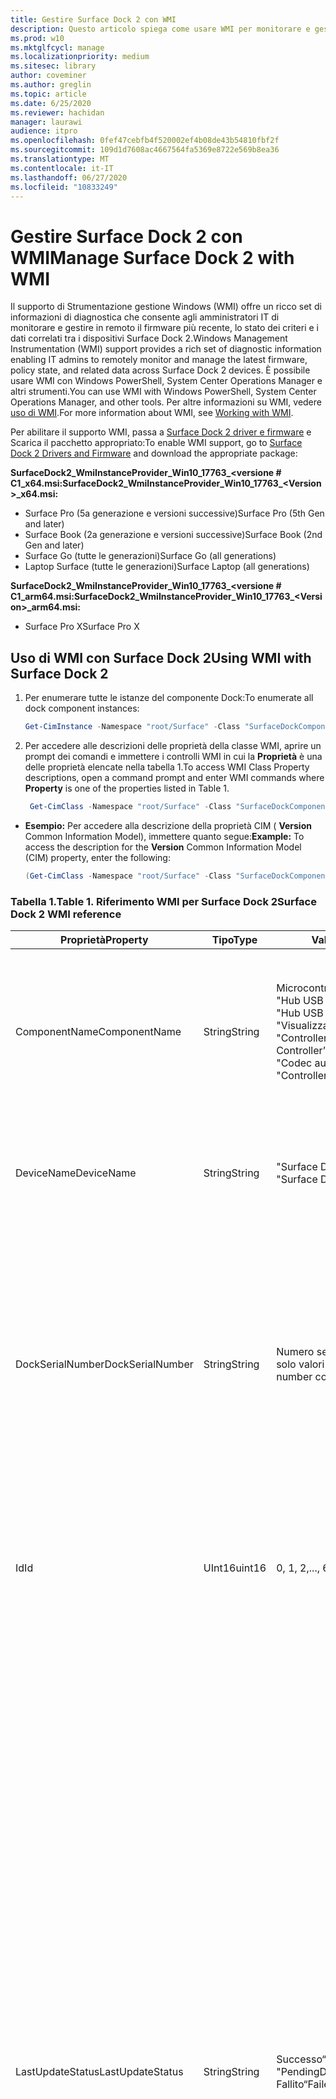 ```yaml
---
title: Gestire Surface Dock 2 con WMI
description: Questo articolo spiega come usare WMI per monitorare e gestire in remoto il firmware più recente, lo stato dei criteri e i dati correlati tra i dispositivi Surface Dock 2.
ms.prod: w10
ms.mktglfcycl: manage
ms.localizationpriority: medium
ms.sitesec: library
author: coveminer
ms.author: greglin
ms.topic: article
ms.date: 6/25/2020
ms.reviewer: hachidan
manager: laurawi
audience: itpro
ms.openlocfilehash: 0fef47cebfb4f520002ef4b08de43b54810fbf2f
ms.sourcegitcommit: 109d1d7608ac4667564fa5369e8722e569b8ea36
ms.translationtype: MT
ms.contentlocale: it-IT
ms.lasthandoff: 06/27/2020
ms.locfileid: "10833249"
---
```

# <span data-ttu-id="e1d6c-103">Gestire Surface Dock 2 con WMI</span><span class="sxs-lookup"><span data-stu-id="e1d6c-103">Manage Surface Dock 2 with WMI</span></span>

<span data-ttu-id="e1d6c-104">Il supporto di Strumentazione gestione Windows (WMI) offre un ricco set di informazioni di diagnostica che consente agli amministratori IT di monitorare e gestire in remoto il firmware più recente, lo stato dei criteri e i dati correlati tra i dispositivi Surface Dock 2.</span><span class="sxs-lookup"><span data-stu-id="e1d6c-104">Windows Management Instrumentation (WMI) support provides a rich set of diagnostic information enabling IT admins to remotely monitor and manage the latest firmware, policy state, and related data across Surface Dock 2 devices.</span></span> <span data-ttu-id="e1d6c-105">È possibile usare WMI con Windows PowerShell, System Center Operations Manager e altri strumenti.</span><span class="sxs-lookup"><span data-stu-id="e1d6c-105">You can use WMI with Windows PowerShell, System Center Operations Manager, and other tools.</span></span> <span data-ttu-id="e1d6c-106">Per altre informazioni su WMI, vedere [uso di WMI](https://docs.microsoft.com/powershell/scripting/learn/ps101/07-working-with-wmi?view=powershell-5.1).</span><span class="sxs-lookup"><span data-stu-id="e1d6c-106">For more information about WMI, see [Working with WMI](https://docs.microsoft.com/powershell/scripting/learn/ps101/07-working-with-wmi?view=powershell-5.1).</span></span> 

<span data-ttu-id="e1d6c-107">Per abilitare il supporto WMI, passa a [Surface Dock 2 driver e firmware](https://www.microsoft.com/download/details.aspx?id=101317) e Scarica il pacchetto appropriato:</span><span class="sxs-lookup"><span data-stu-id="e1d6c-107">To enable WMI support, go to [Surface Dock 2 Drivers and Firmware](https://www.microsoft.com/download/details.aspx?id=101317) and download the appropriate package:</span></span>

**<span data-ttu-id="e1d6c-108">SurfaceDock2_WmiInstanceProvider_Win10_17763_&#60;versione # C1_x64.msi:</span><span class="sxs-lookup"><span data-stu-id="e1d6c-108">SurfaceDock2_WmiInstanceProvider_Win10_17763_&#60;Version&#62;_x64.msi:</span></span>**<br>

- <span data-ttu-id="e1d6c-109">Surface Pro (5a generazione e versioni successive)</span><span class="sxs-lookup"><span data-stu-id="e1d6c-109">Surface Pro (5th Gen and later)</span></span>
- <span data-ttu-id="e1d6c-110">Surface Book (2a generazione e versioni successive)</span><span class="sxs-lookup"><span data-stu-id="e1d6c-110">Surface Book (2nd Gen and later)</span></span>
- <span data-ttu-id="e1d6c-111">Surface Go (tutte le generazioni)</span><span class="sxs-lookup"><span data-stu-id="e1d6c-111">Surface Go (all generations)</span></span>
- <span data-ttu-id="e1d6c-112">Laptop Surface (tutte le generazioni)</span><span class="sxs-lookup"><span data-stu-id="e1d6c-112">Surface Laptop (all generations)</span></span>

 **<span data-ttu-id="e1d6c-113">SurfaceDock2_WmiInstanceProvider_Win10_17763_&#60;versione # C1_arm64.msi:</span><span class="sxs-lookup"><span data-stu-id="e1d6c-113">SurfaceDock2_WmiInstanceProvider_Win10_17763_&#60;Version&#62;_arm64.msi:</span></span>** <br>

- <span data-ttu-id="e1d6c-114">Surface Pro X</span><span class="sxs-lookup"><span data-stu-id="e1d6c-114">Surface Pro X</span></span>

## <span data-ttu-id="e1d6c-115">Uso di WMI con Surface Dock 2</span><span class="sxs-lookup"><span data-stu-id="e1d6c-115">Using WMI with Surface Dock 2</span></span>

1. <span data-ttu-id="e1d6c-116">Per enumerare tutte le istanze del componente Dock:</span><span class="sxs-lookup"><span data-stu-id="e1d6c-116">To enumerate all dock component instances:</span></span>

    ```PowerShell
    Get-CimInstance -Namespace "root/Surface" -Class "SurfaceDockComponent" 
    ```
2. <span data-ttu-id="e1d6c-117">Per accedere alle descrizioni delle proprietà della classe WMI, aprire un prompt dei comandi e immettere i controlli WMI in cui la **Proprietà** è una delle proprietà elencate nella tabella 1.</span><span class="sxs-lookup"><span data-stu-id="e1d6c-117">To access WMI Class Property descriptions, open a command prompt and enter WMI commands where **Property** is one of the properties listed in Table 1.</span></span>

    ```PowerShell
     Get-CimClass -Namespace "root/Surface" -Class "SurfaceDockComponent").CimClassProperties["<Property>"]
    ```

- <span data-ttu-id="e1d6c-118">**Esempio:** Per accedere alla descrizione della proprietà CIM ( **Version** Common Information Model), immettere quanto segue:</span><span class="sxs-lookup"><span data-stu-id="e1d6c-118">**Example:** To access the description for the **Version** Common Information Model (CIM) property, enter the following:</span></span>
    ```PowerShell
    (Get-CimClass -Namespace "root/Surface" -Class "SurfaceDockComponent").CimClassProperties["Version"].Qualifiers["Description"].Value
    ```
 
 ### <span data-ttu-id="e1d6c-119">Tabella 1.</span><span class="sxs-lookup"><span data-stu-id="e1d6c-119">Table 1.</span></span> <span data-ttu-id="e1d6c-120">Riferimento WMI per Surface Dock 2</span><span class="sxs-lookup"><span data-stu-id="e1d6c-120">Surface Dock 2 WMI reference</span></span>

| <span data-ttu-id="e1d6c-121">Proprietà</span><span class="sxs-lookup"><span data-stu-id="e1d6c-121">Property</span></span>         | <span data-ttu-id="e1d6c-122">Tipo</span><span class="sxs-lookup"><span data-stu-id="e1d6c-122">Type</span></span>   | <span data-ttu-id="e1d6c-123">Valori previsti</span><span class="sxs-lookup"><span data-stu-id="e1d6c-123">Expected Value(s)</span></span>                                                                                                                                                                                                            | <span data-ttu-id="e1d6c-124">Descrizione</span><span class="sxs-lookup"><span data-stu-id="e1d6c-124">Description</span></span>                                                                                                                                                                                                                                                                                                                                                                                                                                                                                                                                                                                                                                                                                                                                                                                                                                                                                                                                                                                                                                                                                                                                                                                                                                                                                                                                                                                                                                                                                                                                                                                                                                                                                                                                                                                                 |
| ---------------- | ------ | ---------------------------------------------------------------------------------------------------------------------------------------------------------------------------------------------------------------------------- | ----------------------------------------------------------------------------------------------------------------------------------------------------------------------------------------------------------------------------------------------------------------------------------------------------------------------------------------------------------------------------------------------------------------------------------------------------------------------------------------------------------------------------------------------------------------------------------------------------------------------------------------------------------------------------------------------------------------------------------------------------------------------------------------------------------------------------------------------------------------------------------------------------------------------------------------------------------------------------------------------------------------------------------------------------------------------------------------------------------------------------------------------------------------------------------------------------------------------------------------------------------------------------------------------------------------------------------------------------------------------------------------------------------------------------------------------------------------------------------------------------------------------------------------------------------------------------------------------------------------------------------------------------------------------------------------------------------------------------------------------------------------------------------------------------------- |
| <span data-ttu-id="e1d6c-125">ComponentName</span><span class="sxs-lookup"><span data-stu-id="e1d6c-125">ComponentName</span></span>    | <span data-ttu-id="e1d6c-126">String</span><span class="sxs-lookup"><span data-stu-id="e1d6c-126">String</span></span> | <span data-ttu-id="e1d6c-127">Microcontroller</span><span class="sxs-lookup"><span data-stu-id="e1d6c-127">“Microcontroller”</span></span> <br><span data-ttu-id="e1d6c-128">"Hub USB 1"</span><span class="sxs-lookup"><span data-stu-id="e1d6c-128">“USB Hub 1”</span></span> <br><span data-ttu-id="e1d6c-129">"Hub USB 2"</span><span class="sxs-lookup"><span data-stu-id="e1d6c-129">“USB Hub 2”</span></span> <br><span data-ttu-id="e1d6c-130">"Visualizza hub della porta"</span><span class="sxs-lookup"><span data-stu-id="e1d6c-130">“Display Port Hub”</span></span> <br><span data-ttu-id="e1d6c-131">"Controller di Power Delivery"</span><span class="sxs-lookup"><span data-stu-id="e1d6c-131">“Power Delivery Controller”</span></span> <br><span data-ttu-id="e1d6c-132">"Codec audio"</span><span class="sxs-lookup"><span data-stu-id="e1d6c-132">“Audio Codec”</span></span> <br><span data-ttu-id="e1d6c-133">"Controller Ethernet"</span><span class="sxs-lookup"><span data-stu-id="e1d6c-133">“Ethernet Controller”</span></span>                                                                         | <span data-ttu-id="e1d6c-134">La proprietà seguente elenca il nome specifico del componente del dispositivo a cui corrispondono i dati della classe CIM (Common Information Model) che lo accompagna.</span><span class="sxs-lookup"><span data-stu-id="e1d6c-134">The following property lists the specific name of the device component that the accompanying Common Information Model (CIM) class data corresponds to.</span></span>                                                                                                                                                                                                                                                                                                                                                                                                                                                                                                                                                                                                                                                                                                                                                                                                                                                                                                                                                                                                                                                                                                                                                                                                                                                                                                                                                                                                                                                                                                                                                                                                                                                  |
| <span data-ttu-id="e1d6c-135">DeviceName</span><span class="sxs-lookup"><span data-stu-id="e1d6c-135">DeviceName</span></span>       | <span data-ttu-id="e1d6c-136">String</span><span class="sxs-lookup"><span data-stu-id="e1d6c-136">String</span></span> | <span data-ttu-id="e1d6c-137">"Surface Dock 1"</span><span class="sxs-lookup"><span data-stu-id="e1d6c-137">“Surface Dock 1”</span></span> <br><span data-ttu-id="e1d6c-138">"Surface Dock 2"</span><span class="sxs-lookup"><span data-stu-id="e1d6c-138">“Surface Dock 2”</span></span>                                                                                                                                                                                        | <span data-ttu-id="e1d6c-139">La proprietà seguente contiene il nome del dispositivo dock a cui appartiene il componente specifico del dispositivo.</span><span class="sxs-lookup"><span data-stu-id="e1d6c-139">The following property contains the name of the dock device that the specific device component belongs to.</span></span>                                                                                                                                                                                                                                                                                                                                                                                                                                                                                                                                                                                                                                                                                                                                                                                                                                                                                                                                                                                                                                                                                                                                                                                                                                                                                                                                                                                                                                                                                                                                                                                                                                                                                               |
| <span data-ttu-id="e1d6c-140">DockSerialNumber</span><span class="sxs-lookup"><span data-stu-id="e1d6c-140">DockSerialNumber</span></span> | <span data-ttu-id="e1d6c-141">String</span><span class="sxs-lookup"><span data-stu-id="e1d6c-141">String</span></span> | <span data-ttu-id="e1d6c-142">Numero seriale di dodici (12) cifre che contiene solo valori numerici</span><span class="sxs-lookup"><span data-stu-id="e1d6c-142">A twelve (12) digit serial number containing only numerical values</span></span>                                                                                                                                                           | <span data-ttu-id="e1d6c-143">La proprietà seguente registra il numero seriale del dispositivo Dock allegato.</span><span class="sxs-lookup"><span data-stu-id="e1d6c-143">The following property records the serial number of the attached dock device.</span></span> <span data-ttu-id="e1d6c-144">Questo numero seriale è lo stesso identico per tutti i componenti che appartengono allo stesso dispositivo Dock.</span><span class="sxs-lookup"><span data-stu-id="e1d6c-144">This serial number is the exact same for every component as they belong to the same dock device.</span></span> <span data-ttu-id="e1d6c-145">Per riferimento, questo numero seriale può essere trovato fisicamente nella parte inferiore del Dock Surface stesso.</span><span class="sxs-lookup"><span data-stu-id="e1d6c-145">For reference, this serial number can be found physically on the underside of the Surface Dock itself.</span></span>                                                                                                                                                                                                                                                                                                                                                                                                                                                                                                                                                                                                                                                                                                                                                                                                                                                                                                                                                                                                                                                                                                                                                                                                                                                                                                                                                                                                                                                                                                                    |
| <span data-ttu-id="e1d6c-146">Id</span><span class="sxs-lookup"><span data-stu-id="e1d6c-146">Id</span></span>               | <span data-ttu-id="e1d6c-147">UInt16</span><span class="sxs-lookup"><span data-stu-id="e1d6c-147">uint16</span></span> | <span data-ttu-id="e1d6c-148">0, 1, 2,..., 65535</span><span class="sxs-lookup"><span data-stu-id="e1d6c-148">0, 1, 2, ..., 65535</span></span>                                                                                                                                                                                                          | <span data-ttu-id="e1d6c-149">La proprietà seguente è un ID univoco che inizia da zero (0) e conta in su.</span><span class="sxs-lookup"><span data-stu-id="e1d6c-149">The following property is a unique Id that starts from zero (0) and counts up.</span></span> <span data-ttu-id="e1d6c-150">Questa variabile viene usata per numerare le istanze WMI enumerate.</span><span class="sxs-lookup"><span data-stu-id="e1d6c-150">This variable is used for numbering the enumerated WMI instances.</span></span>                                                                                                                                                                                                                                                                                                                                                                                                                                                                                                                                                                                                                                                                                                                                                                                                                                                                                                                                                                                                                                                                                                                                                                                                                                                                                                                                                                                                                                                                                                                                                                                                                                                        |
| <span data-ttu-id="e1d6c-151">LastUpdateStatus</span><span class="sxs-lookup"><span data-stu-id="e1d6c-151">LastUpdateStatus</span></span> | <span data-ttu-id="e1d6c-152">String</span><span class="sxs-lookup"><span data-stu-id="e1d6c-152">String</span></span> | <span data-ttu-id="e1d6c-153">Successo</span><span class="sxs-lookup"><span data-stu-id="e1d6c-153">“Success”</span></span> <br><span data-ttu-id="e1d6c-154">"PendingDockReattach"</span><span class="sxs-lookup"><span data-stu-id="e1d6c-154">“PendingDockReattach”</span></span> <br><span data-ttu-id="e1d6c-155">Fallito</span><span class="sxs-lookup"><span data-stu-id="e1d6c-155">“Failed”</span></span>                                                                                                                                                                             | <span data-ttu-id="e1d6c-156">La proprietà seguente descrive in dettaglio lo stato dell'ultimo tentativo di aggiornamento del firmware del componente (CFU) per il componente del dispositivo in questione.</span><span class="sxs-lookup"><span data-stu-id="e1d6c-156">The following property details the last attempted Component Firmware Update (CFU) status for the device component in question.</span></span> <span data-ttu-id="e1d6c-157">I valori possibili sono: **successo,** **riattaccamento del Dock in sospeso** e **non riuscito.**</span><span class="sxs-lookup"><span data-stu-id="e1d6c-157">Possible values are: **Success,** **Pending Dock Reattach,** and **Failed.**</span></span><br><br><br><span data-ttu-id="e1d6c-158">- Il **successo** indica che il nuovo firmware applicato in precedenza è stato applicato correttamente</span><span class="sxs-lookup"><span data-stu-id="e1d6c-158">- **Success** indicates that previously applied new firmware was applied successfully</span></span><br><span data-ttu-id="e1d6c-159">- La **riconnessione del Dock in sospeso** indica che è presente un nuovo aggiornamento in sospeso per il componente dispositivo e che l'utente deve scollegare e riconnettere il connettore Surface del dock per applicare il nuovo aggiornamento.</span><span class="sxs-lookup"><span data-stu-id="e1d6c-159">- **Pending Dock Reattach** indicates there is a new update pending for the device component and the user must detach and reattach the Dock’s Surface connector in order to apply the new update.</span></span><br><span data-ttu-id="e1d6c-160">- Non **riuscito** indica che si è verificato un possibile errore legittimo durante il processo CFU o che la periferica non è stata avviata nella versione prevista.</span><span class="sxs-lookup"><span data-stu-id="e1d6c-160">- **Failed** indicates that a possible legitimate error occurred during the CFU process or the peripheral did not boot up in the expected version.</span></span> <span data-ttu-id="e1d6c-161">Nel caso non **riuscito** , non si tratta di un'indicazione che il dispositivo non funziona, ma si è verificato un errore quando si tenta di aggiornare il dispositivo.</span><span class="sxs-lookup"><span data-stu-id="e1d6c-161">In the **Failed** case, this is not an indication that the device is not working, but rather something erroneous occurred when trying to update the device.</span></span> <span data-ttu-id="e1d6c-162">In questo caso, il firmware precedente continuerà a essere eseguito.</span><span class="sxs-lookup"><span data-stu-id="e1d6c-162">In such case, the previous firmware will continue to run.</span></span>                                                                                                                                                                                                                                                                                                                                                                                                                                                                                                                                                                                                                                                                                                                                                                                                                                                                                                                         |
| <span data-ttu-id="e1d6c-163">PolicyState</span><span class="sxs-lookup"><span data-stu-id="e1d6c-163">PolicyState</span></span>      | <span data-ttu-id="e1d6c-164">String</span><span class="sxs-lookup"><span data-stu-id="e1d6c-164">String</span></span> | <span data-ttu-id="e1d6c-165">Abilitato</span><span class="sxs-lookup"><span data-stu-id="e1d6c-165">“Enabled”</span></span> <br><span data-ttu-id="e1d6c-166">Disabilitato</span><span class="sxs-lookup"><span data-stu-id="e1d6c-166">“Disabled”</span></span>                                                                                                                                                                                                     | <span data-ttu-id="e1d6c-167">La proprietà seguente indica il criterio SEMM (Surface Enterprise Management Mode) corrente per il componente dispositivo.</span><span class="sxs-lookup"><span data-stu-id="e1d6c-167">The following property indicates the current Surface Enterprise Management Mode (SEMM) policy for the device component.</span></span> <span data-ttu-id="e1d6c-168">I valori possibili sono: **Enabled** e **disabled.**</span><span class="sxs-lookup"><span data-stu-id="e1d6c-168">Possible values are: **Enabled** and **Disabled.**</span></span><br><br><br><span data-ttu-id="e1d6c-169">- **Enabled** indica che il sistema SEMM ha consentito al dispositivo host di accedere e usare il componente dispositivo</span><span class="sxs-lookup"><span data-stu-id="e1d6c-169">- **Enabled** indicates that the SEMM system has allowed the host device to access and use the device component</span></span><br><span data-ttu-id="e1d6c-170">- **Disabled** indica che il sistema SEMM non è consentito e quindi ha impedito al computer host di accedere e usare il componente dispositivo.</span><span class="sxs-lookup"><span data-stu-id="e1d6c-170">- **Disabled** indicates that the SEMM system has disallowed and thereby prevented the host machine from accessing and using the device component.</span></span>                                                                                                                                                                                                                                                                                                                                                                                                                                                                                                                                                                                                                                                                                                                                                                                                                                                                                                                                                                                                                                                                                                                                                                                                                                                                                                                                                     |
| <span data-ttu-id="e1d6c-171">ProductId</span><span class="sxs-lookup"><span data-stu-id="e1d6c-171">ProductId</span></span>        | <span data-ttu-id="e1d6c-172">Stringa []</span><span class="sxs-lookup"><span data-stu-id="e1d6c-172">String[]</span></span> | <span data-ttu-id="e1d6c-173">Un elenco di stringhe esadecimali, che possono variare da "0x0000" a "0xFFFF"</span><span class="sxs-lookup"><span data-stu-id="e1d6c-173">A list of hex strings, which can each range from “0x0000” to “0xFFFF”</span></span>                                                                                                                                                        | <span data-ttu-id="e1d6c-174">La proprietà seguente classifica l'ID prodotto (PID) del componente dispositivo.</span><span class="sxs-lookup"><span data-stu-id="e1d6c-174">The following property classifies the Product Id (PID) of the device component.</span></span> <span data-ttu-id="e1d6c-175">È possibile che sia presente più di un PID elencato.</span><span class="sxs-lookup"><span data-stu-id="e1d6c-175">It is possible for there to be more than one PID listed.</span></span> <span data-ttu-id="e1d6c-176">Nel caso di un hub USB, ad esempio, i dispositivi Super Speed (SS) e High Speed (HS) vengono raggruppati in un singolo hub.</span><span class="sxs-lookup"><span data-stu-id="e1d6c-176">In the case of a USB Hub, for example, both Super Speed (SS) and High Speed (HS) devices are lumped into a singular “Hub."</span></span> <span data-ttu-id="e1d6c-177">Di conseguenza, due (2) PID verrebbero elencati all'interno di questa matrice.</span><span class="sxs-lookup"><span data-stu-id="e1d6c-177">Therefore, two (2) PIDs would be listed within this array.</span></span>                                                                                                                                                                                                                                                                                                                                                                                                                                                                                                                                                                                                                                                                                                                                                                                                                                                                                                                                                                                                                                                                                                                                                                                                                                                                                                                                                                                                                                                                           |
| <span data-ttu-id="e1d6c-178">Stato</span><span class="sxs-lookup"><span data-stu-id="e1d6c-178">Status</span></span>           | <span data-ttu-id="e1d6c-179">String</span><span class="sxs-lookup"><span data-stu-id="e1d6c-179">String</span></span> | <span data-ttu-id="e1d6c-180">OK</span><span class="sxs-lookup"><span data-stu-id="e1d6c-180">“OK”</span></span> <br><span data-ttu-id="e1d6c-181">Scollegato</span><span class="sxs-lookup"><span data-stu-id="e1d6c-181">“Disconnected”</span></span> <br><span data-ttu-id="e1d6c-182">Errore</span><span class="sxs-lookup"><span data-stu-id="e1d6c-182">“Error”</span></span> <br><span data-ttu-id="e1d6c-183">Mancanti</span><span class="sxs-lookup"><span data-stu-id="e1d6c-183">“Missing”</span></span> <br><span data-ttu-id="e1d6c-184">"DeviceHandleInUse"</span><span class="sxs-lookup"><span data-stu-id="e1d6c-184">“DeviceHandleInUse”</span></span> <br><span data-ttu-id="e1d6c-185">Disabilitato</span><span class="sxs-lookup"><span data-stu-id="e1d6c-185">“Disabled”</span></span> <br><span data-ttu-id="e1d6c-186">"NotSupportedByWmi"</span><span class="sxs-lookup"><span data-stu-id="e1d6c-186">“NotSupportedByWmi”</span></span>                                                                                                             | <span data-ttu-id="e1d6c-187">La proprietà seguente descrive lo stato della connessione del dock al computer host.</span><span class="sxs-lookup"><span data-stu-id="e1d6c-187">The following property describes the state of the Dock’s connection to the host machine.</span></span> <span data-ttu-id="e1d6c-188">I valori possibili sono: **OK,** **disconnected,** **Error,** **Missing,** **DeviceHandleInUse,**  **disabled** e **NotSupportedByWmi.**</span><span class="sxs-lookup"><span data-stu-id="e1d6c-188">Possible values are: **OK,** **Disconnected,** **Error,** **Missing,** **DeviceHandleInUse,**  **Disabled,** and **NotSupportedByWmi.**</span></span> <br><span data-ttu-id="e1d6c-189">- **OK** indica che il dispositivo è connesso correttamente al computer host e che non esistono problemi, che ne inibiscono la funzionalità</span><span class="sxs-lookup"><span data-stu-id="e1d6c-189">- **OK** indicates that the device is successfully connected to the host machine and no problems exist, which would inhibit its functionality</span></span> <br><span data-ttu-id="e1d6c-190">- **Disconnected** indica che il connettore Surface, che fornisce la connessione per tutti i componenti del dispositivo, non è attualmente collegato al computer host.</span><span class="sxs-lookup"><span data-stu-id="e1d6c-190">- **Disconnected** indicates that the Surface connector, which provides the connection for all the device components, is currently not attached to the host machine.</span></span> <br><span data-ttu-id="e1d6c-191">- L' **errore** indica un potenziale problema con l'istanza del dispositivo e l'interfaccia del dispositivo ha più che probabile l'etichetta con un punto esclamativo giallo in gestione dispositivi: verificare la proprietà **statusCode** per informazioni più dettagliate sul tipo di errore che si è verificato.</span><span class="sxs-lookup"><span data-stu-id="e1d6c-191">- **Error** indicates a potential issue with the device instance and the device interface has more than likely been labeled with a yellow exclamation point in the Device Manager – check the **StatusCode** property for more detailed information on the type of error that occurred.</span></span> <br><span data-ttu-id="e1d6c-192">- **Missing** indica che il dispositivo dovrebbe essere stato enumerato nel computer host, ma per qualche motivo non è stato eseguito.</span><span class="sxs-lookup"><span data-stu-id="e1d6c-192">- **Missing** indicates that the device was expected to have enumerated on the host machine, but for some reason did not.</span></span> <span data-ttu-id="e1d6c-193">La proprietà **statusCode** conterrà il valore 24 per indicare questa situazione errata.</span><span class="sxs-lookup"><span data-stu-id="e1d6c-193">The **StatusCode** property will hold the value of 24 to indicate this erroneous situation.</span></span><br><span data-ttu-id="e1d6c-194">- **DeviceHandleInUse** indica che un altro processo sta attualmente comunicando con il dispositivo, che impedisce il provider di istanze di Windows Management Instrumentation (WMI) dalle richieste di comunicazione.</span><span class="sxs-lookup"><span data-stu-id="e1d6c-194">- **DeviceHandleInUse** indicates that another process is currently communicating with the device, which prohibits this Windows Management Instrumentation (WMI) Instance Provider from its communication requests.</span></span> <span data-ttu-id="e1d6c-195">Provare a eseguire di nuovo il comando WMI.</span><span class="sxs-lookup"><span data-stu-id="e1d6c-195">Try executing your WMI command again!</span></span> <br> <span data-ttu-id="e1d6c-196">- **Disabled** indica che i criteri correnti della modalità di gestione di Surface Enterprise (SEMM) non sono consentiti e quindi impedito al computer host di accedere e usare il componente dispositivo.</span><span class="sxs-lookup"><span data-stu-id="e1d6c-196">- **Disabled** indicates that the current Surface Enterprise Management Mode (SEMM) policy has disallowed and thereby prevented the host machine from accessing and using the device component.</span></span> <span data-ttu-id="e1d6c-197">Per altre informazioni, Vedi il campo della proprietà **PolicyState** .</span><span class="sxs-lookup"><span data-stu-id="e1d6c-197">See the **PolicyState** property field for more information.</span></span><br><span data-ttu-id="e1d6c-198">- **NotSupportedByWmi** indica che il Dock connesso non è attualmente supportato da questo provider WMI.</span><span class="sxs-lookup"><span data-stu-id="e1d6c-198">- **NotSupportedByWmi** indicates the connected dock is currently not supported by this WMI Provider.</span></span> <span data-ttu-id="e1d6c-199">Questo stato verrà visualizzato per Surface Dock 1, che attualmente non è supportato da questo provider di istanze WMI.</span><span class="sxs-lookup"><span data-stu-id="e1d6c-199">This status will appear for the Surface Dock 1, which is currently not supported by this WMI Instance Provider.</span></span>|
| <span data-ttu-id="e1d6c-200">StatusCode</span><span class="sxs-lookup"><span data-stu-id="e1d6c-200">StatusCode</span></span>       | <span data-ttu-id="e1d6c-201">UInt32</span><span class="sxs-lookup"><span data-stu-id="e1d6c-201">uint32</span></span> | <span data-ttu-id="e1d6c-202">[Codice di errore di gestione di dispositivi](https://docs.microsoft.com/windows-hardware/drivers/install/device-manager-error-messages) ottenuto dalla classe WMI CIM_LogicalDevice (all'interno di *cimwin32. mof*)</span><span class="sxs-lookup"><span data-stu-id="e1d6c-202">[Device Manager Error Code](https://docs.microsoft.com/windows-hardware/drivers/install/device-manager-error-messages) obtained from the CIM_LogicalDevice WMI Class (within *cimwin32.mof*)</span></span> | <span data-ttu-id="e1d6c-203">La proprietà seguente fornisce il codice di errore di gestione dispositivi per il componente Dock specifico.</span><span class="sxs-lookup"><span data-stu-id="e1d6c-203">The following property provides the Device Manager error code for the given dock component.</span></span> <span data-ttu-id="e1d6c-204">Un valore pari a zero (0) indica che il componente Dock funziona correttamente; un valore maggiore di zero (0) indica un problema o un possibile errore con il componente Dock.</span><span class="sxs-lookup"><span data-stu-id="e1d6c-204">A value of zero (0) indicates that the dock component is working correctly; a value greater than zero (0) indicates an issue or a possible error with the dock component.</span></span> <span data-ttu-id="e1d6c-205">Poiché il componente Dock può enumerare diverse interfacce di dispositivo, è possibile che siano presenti altri codici di errore di gestione dispositivi.</span><span class="sxs-lookup"><span data-stu-id="e1d6c-205">Because the dock component may enumerate with several device interfaces, it is possible there may be additional Device Manager error codes.</span></span> <span data-ttu-id="e1d6c-206">Questo campo della proprietà elenca solo un singolo codice di errore, anche se sono disponibili più elementi.</span><span class="sxs-lookup"><span data-stu-id="e1d6c-206">This property field only lists a single error code even if multiple are available.</span></span> <span data-ttu-id="e1d6c-207">Gestione dispositivi etichetta il dispositivo con un punto esclamativo giallo solo quando si sono verificati alcuni codici di errore.</span><span class="sxs-lookup"><span data-stu-id="e1d6c-207">The Device Manager will label the device with a yellow exclamation point only when certain error codes have occurred.</span></span>                                                                                                                                                                                                                                                                                                                                                                                                                                                                                                                                                                                                                                                                                                                                                                                                                                                                                                                                                                                                                                                                                                                                                                                |
| <span data-ttu-id="e1d6c-208">VendorId</span><span class="sxs-lookup"><span data-stu-id="e1d6c-208">VendorId</span></span>         | <span data-ttu-id="e1d6c-209">String</span><span class="sxs-lookup"><span data-stu-id="e1d6c-209">String</span></span> | <span data-ttu-id="e1d6c-210">Stringa esadecimale che può variare da "0x0000" a "0xFFFF"</span><span class="sxs-lookup"><span data-stu-id="e1d6c-210">A hex string that can range from “0x0000” to “0xFFFF”</span></span>                                                                                                                                                                        | <span data-ttu-id="e1d6c-211">La proprietà seguente nota lo specifico ID fornitore (VID) del componente dispositivo.</span><span class="sxs-lookup"><span data-stu-id="e1d6c-211">The following property notes the specific Vendor Id (VID) of the device component.</span></span>                                                                                                                                                                                                                                                                                                                                                                                                                                                                                                                                                                                                                                                                                                                                                                                                                                                                                                                                                                                                                                                                                                                                                                                                                                                                                                                                                                                                                                                                                                                                                                                                                                                                                                                       |
| <span data-ttu-id="e1d6c-212">Versione</span><span class="sxs-lookup"><span data-stu-id="e1d6c-212">Version</span></span>          | <span data-ttu-id="e1d6c-213">String</span><span class="sxs-lookup"><span data-stu-id="e1d6c-213">String</span></span> | <span data-ttu-id="e1d6c-214">Stringa della versione, che ha la forma seguente: "x. y. z", dove x, y e z sono valori numerici.</span><span class="sxs-lookup"><span data-stu-id="e1d6c-214">A version string, which has the form as follows: “x.y.z”, where x, y, and z are numerical values.</span></span>                                                                                                                            | <span data-ttu-id="e1d6c-215">La proprietà seguente specifica la versione corrente del firmware, attualmente in esecuzione nel componente del dispositivo.</span><span class="sxs-lookup"><span data-stu-id="e1d6c-215">The following property specifies the current version of the firmware, which is currently running on the device component.</span></span>                                                                                                                                                                                                                                                                                                                                                                                                                                                                                                                                                                                                                                                                                                                                                                                                                                                                                                                                                                                                                                                                                                                                                                                                                                                                                                                                                                                                                                                                                                                                                                                                                                                                                |


## <span data-ttu-id="e1d6c-216">Scopri di più</span><span class="sxs-lookup"><span data-stu-id="e1d6c-216">Learn more</span></span>

- [<span data-ttu-id="e1d6c-217">Secure Surface Dock 2 porte con SEMM</span><span class="sxs-lookup"><span data-stu-id="e1d6c-217">Secure Surface Dock 2 ports with SEMM</span></span>](secure-surface-dock-ports-semm.md)
- [<span data-ttu-id="e1d6c-218">Novità di Surface Dock 2</span><span class="sxs-lookup"><span data-stu-id="e1d6c-218">What's new in Surface Dock 2</span></span>](surface-dock-whats-new.md)
- [<span data-ttu-id="e1d6c-219">Codici di errore di gestione dispositivi</span><span class="sxs-lookup"><span data-stu-id="e1d6c-219">Device Manager error codes</span></span>](https://docs.microsoft.com/windows-hardware/drivers/install/device-manager-error-messages)
- [<span data-ttu-id="e1d6c-220">Uso di WMI</span><span class="sxs-lookup"><span data-stu-id="e1d6c-220">Working with WMI</span></span>](https://docs.microsoft.com/powershell/scripting/learn/ps101/07-working-with-wmi?view=powershell-5.1)
